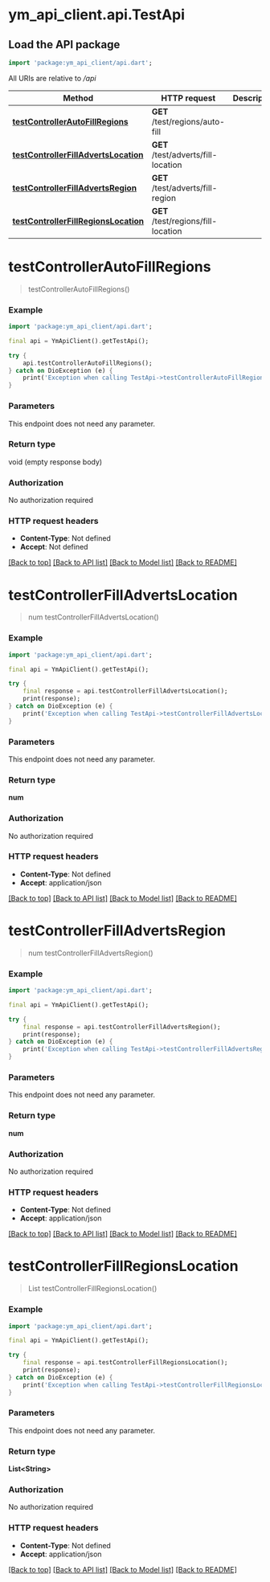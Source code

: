 # ym_api_client.api.TestApi

## Load the API package
```dart
import 'package:ym_api_client/api.dart';
```

All URIs are relative to */api*

Method | HTTP request | Description
------------- | ------------- | -------------
[**testControllerAutoFillRegions**](TestApi.md#testcontrollerautofillregions) | **GET** /test/regions/auto-fill | 
[**testControllerFillAdvertsLocation**](TestApi.md#testcontrollerfilladvertslocation) | **GET** /test/adverts/fill-location | 
[**testControllerFillAdvertsRegion**](TestApi.md#testcontrollerfilladvertsregion) | **GET** /test/adverts/fill-region | 
[**testControllerFillRegionsLocation**](TestApi.md#testcontrollerfillregionslocation) | **GET** /test/regions/fill-location | 


# **testControllerAutoFillRegions**
> testControllerAutoFillRegions()



### Example
```dart
import 'package:ym_api_client/api.dart';

final api = YmApiClient().getTestApi();

try {
    api.testControllerAutoFillRegions();
} catch on DioException (e) {
    print('Exception when calling TestApi->testControllerAutoFillRegions: $e\n');
}
```

### Parameters
This endpoint does not need any parameter.

### Return type

void (empty response body)

### Authorization

No authorization required

### HTTP request headers

 - **Content-Type**: Not defined
 - **Accept**: Not defined

[[Back to top]](#) [[Back to API list]](../README.md#documentation-for-api-endpoints) [[Back to Model list]](../README.md#documentation-for-models) [[Back to README]](../README.md)

# **testControllerFillAdvertsLocation**
> num testControllerFillAdvertsLocation()



### Example
```dart
import 'package:ym_api_client/api.dart';

final api = YmApiClient().getTestApi();

try {
    final response = api.testControllerFillAdvertsLocation();
    print(response);
} catch on DioException (e) {
    print('Exception when calling TestApi->testControllerFillAdvertsLocation: $e\n');
}
```

### Parameters
This endpoint does not need any parameter.

### Return type

**num**

### Authorization

No authorization required

### HTTP request headers

 - **Content-Type**: Not defined
 - **Accept**: application/json

[[Back to top]](#) [[Back to API list]](../README.md#documentation-for-api-endpoints) [[Back to Model list]](../README.md#documentation-for-models) [[Back to README]](../README.md)

# **testControllerFillAdvertsRegion**
> num testControllerFillAdvertsRegion()



### Example
```dart
import 'package:ym_api_client/api.dart';

final api = YmApiClient().getTestApi();

try {
    final response = api.testControllerFillAdvertsRegion();
    print(response);
} catch on DioException (e) {
    print('Exception when calling TestApi->testControllerFillAdvertsRegion: $e\n');
}
```

### Parameters
This endpoint does not need any parameter.

### Return type

**num**

### Authorization

No authorization required

### HTTP request headers

 - **Content-Type**: Not defined
 - **Accept**: application/json

[[Back to top]](#) [[Back to API list]](../README.md#documentation-for-api-endpoints) [[Back to Model list]](../README.md#documentation-for-models) [[Back to README]](../README.md)

# **testControllerFillRegionsLocation**
> List<String> testControllerFillRegionsLocation()



### Example
```dart
import 'package:ym_api_client/api.dart';

final api = YmApiClient().getTestApi();

try {
    final response = api.testControllerFillRegionsLocation();
    print(response);
} catch on DioException (e) {
    print('Exception when calling TestApi->testControllerFillRegionsLocation: $e\n');
}
```

### Parameters
This endpoint does not need any parameter.

### Return type

**List&lt;String&gt;**

### Authorization

No authorization required

### HTTP request headers

 - **Content-Type**: Not defined
 - **Accept**: application/json

[[Back to top]](#) [[Back to API list]](../README.md#documentation-for-api-endpoints) [[Back to Model list]](../README.md#documentation-for-models) [[Back to README]](../README.md)

